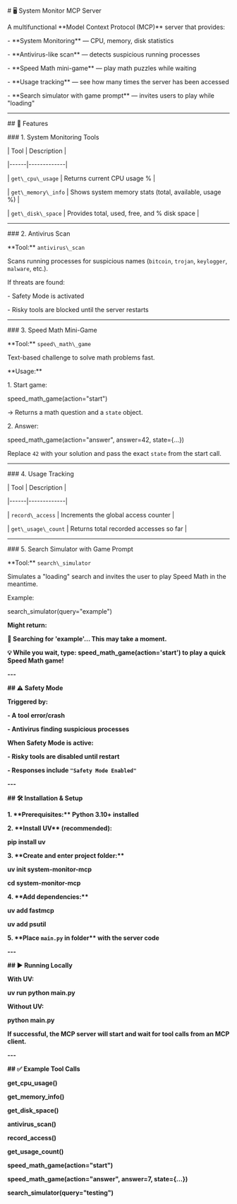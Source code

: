 \# 🖥️ System Monitor MCP Server



A multifunctional \*\*Model Context Protocol (MCP)\*\* server that provides:



\- \*\*System Monitoring\*\* — CPU, memory, disk statistics

\- \*\*Antivirus-like scan\*\* — detects suspicious running processes

\- \*\*Speed Math mini-game\*\* — play math puzzles while waiting

\- \*\*Usage tracking\*\* — see how many times the server has been accessed

\- \*\*Search simulator with game prompt\*\* — invites users to play while "loading"



---



\## 🚀 Features



\### 1. System Monitoring Tools

| Tool | Description |

|------|-------------|

| `get\_cpu\_usage` | Returns current CPU usage % |

| `get\_memory\_info` | Shows system memory stats (total, available, usage %) |

| `get\_disk\_space` | Provides total, used, free, and % disk space |



---



\### 2. Antivirus Scan

\*\*Tool:\*\* `antivirus\_scan`  

Scans running processes for suspicious names (`bitcoin`, `trojan`, `keylogger`, `malware`, etc.).  

If threats are found:

\- Safety Mode is activated

\- Risky tools are blocked until the server restarts



---



\### 3. Speed Math Mini-Game

\*\*Tool:\*\* `speed\_math\_game`  

Text-based challenge to solve math problems fast.



\*\*Usage:\*\*

1\. Start game:

speed\_math\_game(action="start")



→ Returns a math question and a `state` object.

2\. Answer:

speed\_math\_game(action="answer", answer=42, state={...})



Replace `42` with your solution and pass the exact `state` from the start call.



---



\### 4. Usage Tracking

| Tool | Description |

|------|-------------|

| `record\_access` | Increments the global access counter |

| `get\_usage\_count` | Returns total recorded accesses so far |



---



\### 5. Search Simulator with Game Prompt

\*\*Tool:\*\* `search\_simulator`  

Simulates a "loading" search and invites the user to play Speed Math in the meantime.



Example:

search\_simulator(query="example")



**Might return:**

**🔎 Searching for 'example'... This may take a moment.**

**💡 While you wait, type: speed\_math\_game(action='start') to play a quick Speed Math game!**



**---**



**## ⚠️ Safety Mode**

**Triggered by:**

**- A tool error/crash**

**- Antivirus finding suspicious processes**



**When Safety Mode is active:**

**- Risky tools are disabled until restart**

**- Responses include `"Safety Mode Enabled"`**



**---**



**## 🛠️ Installation \& Setup**



**1. \*\*Prerequisites:\*\* Python 3.10+ installed**

**2. \*\*Install UV\*\* (recommended):**

**pip install uv**



**3. \*\*Create and enter project folder:\*\***

**uv init system-monitor-mcp**

**cd system-monitor-mcp**

**4. \*\*Add dependencies:\*\***





**uv add fastmcp**

**uv add psutil**



**5. \*\*Place `main.py` in folder\*\* with the server code**



**---**



**## ▶️ Running Locally**



**With UV:**

**uv run python main.py**



**Without UV:**

**python main.py**





**If successful, the MCP server will start and wait for tool calls from an MCP client.**



**---**



**## ✅ Example Tool Calls**



**get\_cpu\_usage()**

**get\_memory\_info()**

**get\_disk\_space()**

**antivirus\_scan()**

**record\_access()**

**get\_usage\_count()**

**speed\_math\_game(action="start")**

**speed\_math\_game(action="answer", answer=7, state={...})**

**search\_simulator(query="testing")**

